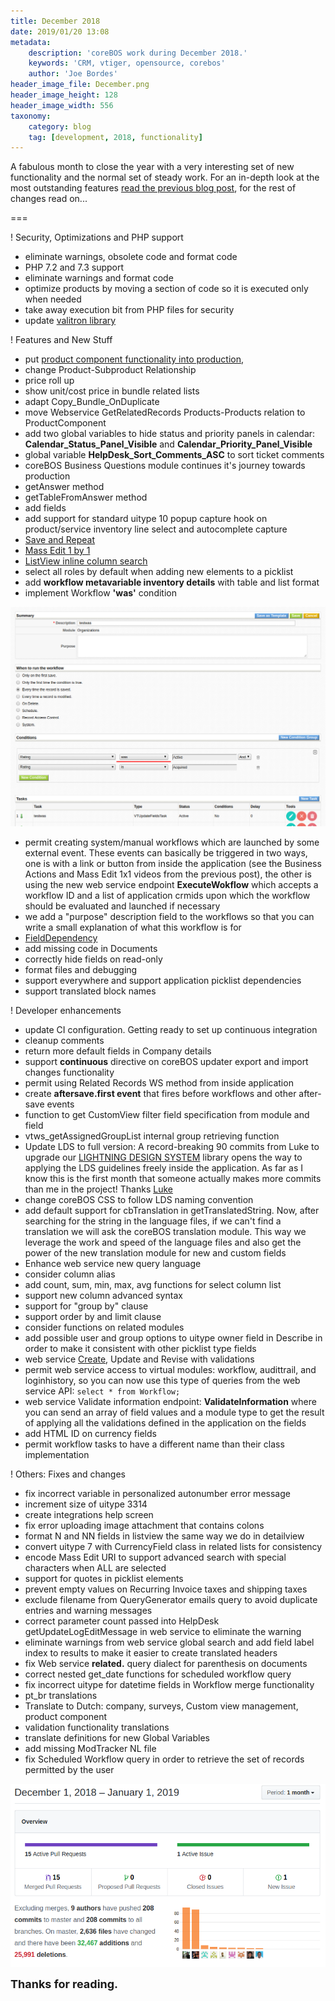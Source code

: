 ```yaml
---
title: December 2018
date: 2019/01/20 13:08
metadata:
    description: 'coreBOS work during December 2018.'
    keywords: 'CRM, vtiger, opensource, corebos'
    author: 'Joe Bordes'
header_image_file: December.png
header_image_height: 128
header_image_width: 556
taxonomy:
    category: blog
    tag: [development, 2018, functionality]
---
```


A fabulous month to close the year with a very interesting set of new functionality and the normal set of steady work. For an in-depth look at the most outstanding features [read the previous blog post](../xmaspresents18), for the rest of changes read on...

===

 ! Security, Optimizations and PHP support
- eliminate warnings, obsolete code and format code
- PHP 7.2 and 7.3 support
- eliminate warnings and format code
- optimize products by moving a section of code so it is executed only when needed
- take away execution bit from PHP files for security
- update [valitron library](https://github.com/vlucas/valitron)

<span></span>

 ! Features and New Stuff
- put [product component functionality into production](../xmaspresents18),
 - change Product-Subproduct Relationship
 - price roll up
 - show unit/cost price in bundle related lists
 - adapt Copy_Bundle_OnDuplicate
 - move Webservice GetRelatedRecords Products-Products relation to ProductComponent
- add two global variables to hide status and priority panels in calendar: **Calendar_Status_Panel_Visible** and **Calendar_Priority_Panel_Visible**
- global variable **HelpDesk_Sort_Comments_ASC** to sort ticket comments
- coreBOS Business Questions module continues it's journey towards production
 - getAnswer method
 - getTableFromAnswer method
 - add fields
- add support for standard uitype 10 popup capture hook on product/service inventory line select and autocomplete capture
- [Save and Repeat](../xmaspresents18)
- [Mass Edit 1 by 1](../xmaspresents18)
- [ListView inline column search](../xmaspresents18)
- select all roles by default when adding new elements to a picklist
- add **workflow metavariable inventory details** with table and list format
- implement Workflow **'was'** condition

![Workflow was condition](WFWasCondition.png)

- permit creating system/manual workflows which are launched by some external event. These events can basically be triggered in two ways, one is with a link or button from inside the application (see the Business Actions and Mass Edit 1x1 videos from the previous post), the other is using the new web service endpoint **ExecuteWokflow** which accepts a workflow ID and a list of application crmids upon which the workflow should be evaluated and launched if necessary
- we add  a "purpose" description field to the workflows so that you can write a small explanation of what this workflow is for
- [FieldDependency](../xmaspresents18) 
 - add missing code in Documents
 - correctly hide fields on read-only
 - format files and debugging
 - support everywhere and support application picklist dependencies
 - support translated block names

<span></span>

 ! Developer enhancements
- update CI configuration. Getting ready to set up continuous integration
- cleanup comments
- return more default fields in Company details
- support **continuous** directive on coreBOS updater export and import changes functionality
- permit using Related Records WS method from inside application
- create **aftersave.first event** that fires before workflows and other after-save events
- function to get CustomView filter field specification from module and field
- vtws_getAssignedGroupList internal group retrieving function
- Update LDS to full version: A record-breaking 90 commits from Luke to upgrade our [LIGHTNING DESIGN SYSTEM](https://www.lightningdesignsystem.com/) library opens the way to applying the LDS guidelines freely inside the application. As far as I know this is the first month that someone actually makes more commits than me in the project!  Thanks [Luke](https://github.com/Luke1982)
- change coreBOS CSS to follow LDS naming convention
- add default support for cbTranslation in getTranslatedString. Now, after searching for the string in the language files, if we can't find a translation we will ask the coreBOS translation module. This way we leverage the work and speed of the language files and also get the power of the new translation module for new and custom fields
- Enhance web service new query language
 - consider column alias
 - add count, sum, min, max, avg functions for select column list
 - support new column advanced syntax 
 - support for "group by" clause
 - support order by and limit clause
 - consider functions on related modules
- add possible user and group options to uitype owner field in Describe in order to make it consistent with other picklist type fields
- web service [Create](https://github.com/tsolucio/coreBOSwsDevelopment/blob/master/testcode/020_createContactValidation.php), Update and Revise with validations
- permit web service access to virtual modules: workflow, audittrail, and loginhistory, so you can now use this type of queries from the web service API: `select * from Workflow;`
- web service Validate information endpoint: **ValidateInformation** where you can send an array of field values and a module type to get the result of applying all the validations defined in the application on the fields
- add HTML ID on currency fields
- permit workflow tasks to have a different name than their class implementation

<span></span>

 ! Others: Fixes and changes
- fix incorrect variable in personalized autonumber error message
- increment size of uitype 3314
- create integrations help screen
- fix error uploading image attachment that contains colons
- format N and NN fields in listview the same way we do in detailview
- convert uitype 7 with CurrencyField class in related lists for consistency
- encode Mass Edit URI to support advanced search with special characters when ALL are selected
- support for quotes in picklist elements
- prevent empty values on Recurring Invoice taxes and shipping taxes
- exclude filename from QueryGenerator emails query to avoid duplicate entries and warning messages
- correct parameter count passed into HelpDesk getUpdateLogEditMessage in web service to eliminate the warning
- eliminate warnings from web service global search and add field label index to results to make it easier to create translated headers
- fix Web service **related.** query dialect for parenthesis on documents
- correct nested get_date functions for scheduled workflow query
- fix incorrect uitype for datetime fields in  Workflow merge functionality
- pt_br translations
- Translate to Dutch: company, surveys, Custom view management, product component
- validation functionality translations
- translate definitions for new Global Variables
- add missing ModTracker NL file
- fix Scheduled Workflow query in order to retrieve the set of records permitted by the user

<span></span>

![December Insights](corebosgithub1812.png)

**<span style="font-size:large">Thanks for reading.</span>**
